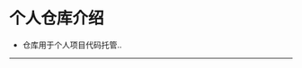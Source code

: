 # 个人仓库介绍 

* 仓库用于个人项目代码托管..
---

<!---
getColder/getColder is a ✨ special ✨ repository because its `README.md` (this file) appears on your GitHub profile.
You can click the Preview link to take a look at your changes.
--->
